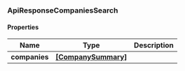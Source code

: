 
[//]: # (CLASS:ApiResponseCompaniesSearch)

[//]: # (KIND:object)

### ApiResponseCompaniesSearch

#### Properties

[//]: # (START_DEFINITION)

Name | Type | Description
------------ | ------------- | -------------
**companies** | [**[CompanySummary]**](CompanySummary.md) |  &nbsp;

[//]: # (END_DEFINITION)


[//]: # (CONTAINED_CLASS:CompanySummary)





